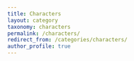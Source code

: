 ```yaml
---
title: Characters
layout: category
taxonomy: characters
permalink: /characters/
redirect_from: /categories/characters/
author_profile: true
---
```

